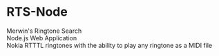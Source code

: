 # RTS-Node
Merwin's Ringtone Search<br />
Node.js Web Application<br />
Nokia RTTTL ringtones with the ability to play any ringtone as a MIDI file
